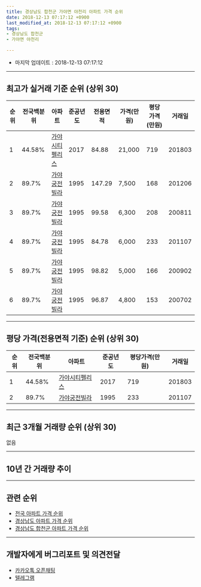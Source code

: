 ```yaml
---
title: 경상남도 합천군 가야면 야천리 아파트 가격 순위
date: 2018-12-13 07:17:12 +0900
last_modified_at: 2018-12-13 07:17:12 +0900
tags:
- 경상남도 합천군
- 가야면 야천리

---
```


* 마지막 업데이트 : 2018-12-13 07:17:12

---

## 최고가 실거래 기준 순위 (상위 30)


|순위|전국백분위|아파트|준공년도|전용면적|가격(만원)|평당가격(만원)|거래일|
|---|---|---|---|---|---|---|---|
|1|44.58%|[가야시티펠리스](https://search.naver.com/search.naver?query=%EA%B2%BD%EC%83%81%EB%82%A8%EB%8F%84+%ED%95%A9%EC%B2%9C%EA%B5%B0+%EA%B0%80%EC%95%BC%EB%A9%B4+%EC%95%BC%EC%B2%9C%EB%A6%AC+%EA%B0%80%EC%95%BC%EC%8B%9C%ED%8B%B0%ED%8E%A0%EB%A6%AC%EC%8A%A4)|2017|84.88|21,000|719|201803|
|2|89.7%|[가야궁전빌라](https://search.naver.com/search.naver?query=%EA%B2%BD%EC%83%81%EB%82%A8%EB%8F%84+%ED%95%A9%EC%B2%9C%EA%B5%B0+%EA%B0%80%EC%95%BC%EB%A9%B4+%EC%95%BC%EC%B2%9C%EB%A6%AC+%EA%B0%80%EC%95%BC%EA%B6%81%EC%A0%84%EB%B9%8C%EB%9D%BC)|1995|147.29|7,500|168|201206|
|3|89.7%|[가야궁전빌라](https://search.naver.com/search.naver?query=%EA%B2%BD%EC%83%81%EB%82%A8%EB%8F%84+%ED%95%A9%EC%B2%9C%EA%B5%B0+%EA%B0%80%EC%95%BC%EB%A9%B4+%EC%95%BC%EC%B2%9C%EB%A6%AC+%EA%B0%80%EC%95%BC%EA%B6%81%EC%A0%84%EB%B9%8C%EB%9D%BC)|1995|99.58|6,300|208|200811|
|4|89.7%|[가야궁전빌라](https://search.naver.com/search.naver?query=%EA%B2%BD%EC%83%81%EB%82%A8%EB%8F%84+%ED%95%A9%EC%B2%9C%EA%B5%B0+%EA%B0%80%EC%95%BC%EB%A9%B4+%EC%95%BC%EC%B2%9C%EB%A6%AC+%EA%B0%80%EC%95%BC%EA%B6%81%EC%A0%84%EB%B9%8C%EB%9D%BC)|1995|84.78|6,000|233|201107|
|5|89.7%|[가야궁전빌라](https://search.naver.com/search.naver?query=%EA%B2%BD%EC%83%81%EB%82%A8%EB%8F%84+%ED%95%A9%EC%B2%9C%EA%B5%B0+%EA%B0%80%EC%95%BC%EB%A9%B4+%EC%95%BC%EC%B2%9C%EB%A6%AC+%EA%B0%80%EC%95%BC%EA%B6%81%EC%A0%84%EB%B9%8C%EB%9D%BC)|1995|98.82|5,000|166|200902|
|6|89.7%|[가야궁전빌라](https://search.naver.com/search.naver?query=%EA%B2%BD%EC%83%81%EB%82%A8%EB%8F%84+%ED%95%A9%EC%B2%9C%EA%B5%B0+%EA%B0%80%EC%95%BC%EB%A9%B4+%EC%95%BC%EC%B2%9C%EB%A6%AC+%EA%B0%80%EC%95%BC%EA%B6%81%EC%A0%84%EB%B9%8C%EB%9D%BC)|1995|96.87|4,800|153|200702|


---

## 평당 가격(전용면적 기준) 순위 (상위 30)


|순위|전국백분위|아파트|준공년도|평당가격(만원)|거래일|
|---|---|---|---|---|---|
|1|44.58%|[가야시티펠리스](https://search.naver.com/search.naver?query=%EA%B2%BD%EC%83%81%EB%82%A8%EB%8F%84+%ED%95%A9%EC%B2%9C%EA%B5%B0+%EA%B0%80%EC%95%BC%EB%A9%B4+%EC%95%BC%EC%B2%9C%EB%A6%AC+%EA%B0%80%EC%95%BC%EC%8B%9C%ED%8B%B0%ED%8E%A0%EB%A6%AC%EC%8A%A4)|2017|719|201803|
|2|89.7%|[가야궁전빌라](https://search.naver.com/search.naver?query=%EA%B2%BD%EC%83%81%EB%82%A8%EB%8F%84+%ED%95%A9%EC%B2%9C%EA%B5%B0+%EA%B0%80%EC%95%BC%EB%A9%B4+%EC%95%BC%EC%B2%9C%EB%A6%AC+%EA%B0%80%EC%95%BC%EA%B6%81%EC%A0%84%EB%B9%8C%EB%9D%BC)|1995|233|201107|


---

## 최근 3개월 거래량 순위 (상위 30)

없음

---

## 10년 간 거래량 추이


<div style="width:100%;">
    <canvas id="deal_progress" height="250"></canvas>
</div>

<script>
new Chart(document.getElementById("deal_progress"), {
    type: 'line',
    data: {
        labels: ['200812','200901','200902','200903','200904','200905','200906','200907','200908','200909','200910','200911','200912','201001','201002','201003','201004','201005','201006','201007','201008','201009','201010','201011','201012','201101','201102','201103','201104','201105','201106','201107','201108','201109','201110','201111','201112','201201','201202','201203','201204','201205','201206','201207','201208','201209','201210','201211','201212','201301','201302','201303','201304','201305','201306','201307','201308','201309','201310','201311','201312','201401','201402','201403','201404','201405','201406','201407','201408','201409','201410','201411','201412','201501','201502','201503','201504','201505','201506','201507','201508','201509','201510','201511','201512','201601','201602','201603','201604','201605','201606','201607','201608','201609','201610','201611','201612','201701','201702','201703','201704','201705','201706','201707','201708','201709','201710','201711','201712','201801','201802','201803','201804','201805','201806','201807','201808','201809','201810','201811','201812'],
        datasets: [{
            label: '실거래 수',
            pointRadius: 1,
            data: [0, 0, 1, 0, 0, 0, 0, 0, 0, 0, 0, 0, 1, 0, 0, 0, 0, 0, 0, 0, 0, 0, 0, 0, 0, 0, 0, 0, 0, 0, 0, 1, 0, 0, 0, 0, 0, 0, 0, 0, 0, 0, 1, 0, 0, 0, 0, 0, 0, 0, 0, 0, 0, 0, 0, 0, 0, 0, 0, 0, 0, 0, 0, 0, 0, 0, 0, 0, 0, 0, 0, 0, 0, 0, 0, 0, 0, 0, 0, 0, 0, 0, 0, 0, 0, 0, 0, 0, 0, 0, 0, 0, 0, 0, 0, 0, 0, 0, 0, 0, 2, 2, 3, 0, 0, 0, 0, 0, 0, 1, 0, 1, 0, 2, 0, 1, 1, 0, 0, 0, 0],
            borderColor: "rgba(255, 201, 14, 1)",
            backgroundColor: "rgba(255, 201, 14, 0.5)",
            fill: true,
        }]
    },
    options: {
        responsive: true,
        title: {
            display: true,
            text: '10년간 거래량 추이'
        },
        tooltips: {
            mode: 'index',
            intersect: false,
        },
        hover: {
            mode: 'nearest',
            intersect: true
        },
        scales: {
            xAxes: [{
                display: true,
                scaleLabel: {
                    display: true,
                    labelString: '년/월'
                }
            }],
            yAxes: [{
                display: true,
                ticks: {
                    suggestedMin: 0,
                },
                scaleLabel: {
                    display: true,
                    labelString: '실거래 수'
                }
            }]
        }
    }
});

</script>


---

## 관련 순위

- [전국 아파트 가격 순위](https://inasie.github.io/apt-ranking/전국)
- [경상남도 아파트 가격 순위](https://inasie.github.io/apt-ranking/경상남도)
- [경상남도 합천군 아파트 가격 순위](https://inasie.github.io/apt-ranking/경상남도-합천군)


---

## 개발자에게 버그리포트 및 의견전달

- [카카오톡 오픈채팅](https://open.kakao.com/o/gLJUAP4)
- [텔레그램](https://t.me/inasie)

